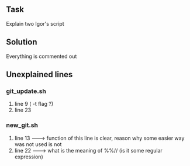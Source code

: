 ## Task

Explain two Igor's script

## Solution

Everything is commented out


## Unexplained lines

### git_update.sh
1. line 9 ( -t flag ?)
2. line 23

### new_git.sh
1. line 13 ---> function of this line is clear, reason why some easier way was not used is not
2. line 22 ---> what is the meaning of %%// (is it some regular expression)
